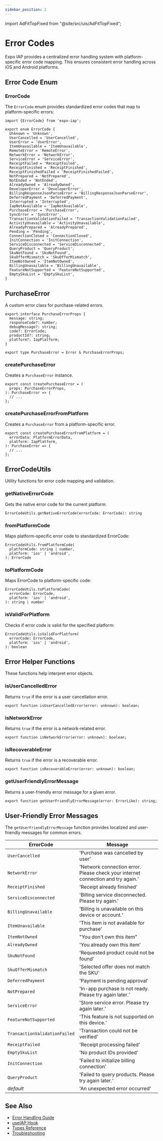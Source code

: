 ```yaml
---
sidebar_position: 2
---
```


import AdFitTopFixed from "@site/src/uis/AdFitTopFixed";

# Error Codes

<AdFitTopFixed />

Expo IAP provides a centralized error handling system with platform-specific error code mapping. This ensures consistent error handling across iOS and Android platforms.

## Error Code Enum

### ErrorCode

The `ErrorCode` enum provides standardized error codes that map to platform-specific errors:

```tsx
import {ErrorCode} from 'expo-iap';

export enum ErrorCode {
  Unknown = 'Unknown',
  UserCancelled = 'UserCancelled',
  UserError = 'UserError',
  ItemUnavailable = 'ItemUnavailable',
  RemoteError = 'RemoteError',
  NetworkError = 'NetworkError',
  ServiceError = 'ServiceError',
  ReceiptFailed = 'ReceiptFailed',
  ReceiptFinished = 'ReceiptFinished',
  ReceiptFinishedFailed = 'ReceiptFinishedFailed',
  NotPrepared = 'NotPrepared',
  NotEnded = 'NotEnded',
  AlreadyOwned = 'AlreadyOwned',
  DeveloperError = 'DeveloperError',
  BillingResponseJsonParseError = 'BillingResponseJsonParseError',
  DeferredPayment = 'DeferredPayment',
  Interrupted = 'Interrupted',
  IapNotAvailable = 'IapNotAvailable',
  PurchaseError = 'PurchaseError',
  SyncError = 'SyncError',
  TransactionValidationFailed = 'TransactionValidationFailed',
  ActivityUnavailable = 'ActivityUnavailable',
  AlreadyPrepared = 'AlreadyPrepared',
  Pending = 'Pending',
  ConnectionClosed = 'ConnectionClosed',
  InitConnection = 'InitConnection',
  ServiceDisconnected = 'ServiceDisconnected',
  QueryProduct = 'QueryProduct',
  SkuNotFound = 'SkuNotFound',
  SkuOfferMismatch = 'SkuOfferMismatch',
  ItemNotOwned = 'ItemNotOwned',
  BillingUnavailable = 'BillingUnavailable',
  FeatureNotSupported = 'FeatureNotSupported',
  EmptySkuList = 'EmptySkuList',
}
```

## PurchaseError

A custom error class for purchase-related errors.

```tsx
export interface PurchaseErrorProps {
  message: string;
  responseCode?: number;
  debugMessage?: string;
  code?: ErrorCode;
  productId?: string;
  platform?: IapPlatform;
}

export type PurchaseError = Error & PurchaseErrorProps;
```

### createPurchaseError

Creates a `PurchaseError` instance.

```tsx
export const createPurchaseError = (
  props: PurchaseErrorProps,
): PurchaseError => {
  // ...
};
```

### createPurchaseErrorFromPlatform

Creates a `PurchaseError` from a platform-specific error.

```tsx
export const createPurchaseErrorFromPlatform = (
  errorData: PlatformErrorData,
  platform: IapPlatform,
): PurchaseError => {
  // ...
};
```

## ErrorCodeUtils

Utility functions for error code mapping and validation.

### getNativeErrorCode

Gets the native error code for the current platform:

```tsx
ErrorCodeUtils.getNativeErrorCode(errorCode: ErrorCode): string
```

### fromPlatformCode

Maps platform-specific error code to standardized ErrorCode:

```tsx
ErrorCodeUtils.fromPlatformCode(
  platformCode: string | number,
  platform: 'ios' | 'android',
): ErrorCode
```

### toPlatformCode

Maps ErrorCode to platform-specific code:

```tsx
ErrorCodeUtils.toPlatformCode(
  errorCode: ErrorCode,
  platform: 'ios' | 'android',
): string | number
```

### isValidForPlatform

Checks if error code is valid for the specified platform:

```tsx
ErrorCodeUtils.isValidForPlatform(
  errorCode: ErrorCode,
  platform: 'ios' | 'android',
): boolean
```

## Error Helper Functions

These functions help interpret error objects.

### isUserCancelledError

Returns `true` if the error is a user cancellation error.

```tsx
export function isUserCancelledError(error: unknown): boolean;
```

### isNetworkError

Returns `true` if the error is a network-related error.

```tsx
export function isNetworkError(error: unknown): boolean;
```

### isRecoverableError

Returns `true` if the error is a recoverable error.

```tsx
export function isRecoverableError(error: unknown): boolean;
```

### getUserFriendlyErrorMessage

Returns a user-friendly error message for a given error.

```tsx
export function getUserFriendlyErrorMessage(error: ErrorLike): string;
```

## User-Friendly Error Messages

The `getUserFriendlyErrorMessage` function provides localized and user-friendly messages for common errors.

| ErrorCode | Message |
| --- | --- |
| `UserCancelled` | 'Purchase was cancelled by user' |
| `NetworkError` | 'Network connection error. Please check your internet connection and try again.' |
| `ReceiptFinished` | 'Receipt already finished' |
| `ServiceDisconnected` | 'Billing service disconnected. Please try again.' |
| `BillingUnavailable` | 'Billing is unavailable on this device or account.' |
| `ItemUnavailable` | 'This item is not available for purchase' |
| `ItemNotOwned` | "You don't own this item" |
| `AlreadyOwned` | 'You already own this item' |
| `SkuNotFound` | 'Requested product could not be found' |
| `SkuOfferMismatch` | 'Selected offer does not match the SKU' |
| `DeferredPayment` | 'Payment is pending approval' |
| `NotPrepared` | 'In-app purchase is not ready. Please try again later.' |
| `ServiceError` | 'Store service error. Please try again later.' |
| `FeatureNotSupported` | 'This feature is not supported on this device.' |
| `TransactionValidationFailed` | 'Transaction could not be verified' |
| `ReceiptFailed` | 'Receipt processing failed' |
| `EmptySkuList` | 'No product IDs provided' |
| `InitConnection` | 'Failed to initialize billing connection' |
| `QueryProduct` | 'Failed to query products. Please try again later.' |
| _default_ | 'An unexpected error occurred' |

## See Also

- [Error Handling Guide](../guides/error-handling)
- [useIAP Hook](./use-iap)
- [Types Reference](./types)
- [Troubleshooting](../guides/troubleshooting)
